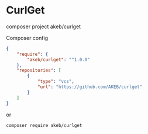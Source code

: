 # CurlGet

composer project akeb/curlget

Composer config

```json
{
    "require": {
        "akeb/curlget": "^1.0.0"
    },
    "repositories": [
        {
            "type": "vcs",
            "url": "https://github.com/AKEB/curlget"
        }
    ]
}
```

or

```bash
composer require akeb/curlget
```
